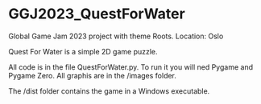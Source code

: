 # GGJ2023_QuestForWater
Global Game Jam 2023 project with theme Roots.
Location: Oslo

Quest For Water is a simple 2D game puzzle.

All code is in the file QuestForWater.py. To run it you will ned Pygame and Pygame Zero.
All graphis are in the /images folder.

The /dist folder contains the game in a Windows executable.

